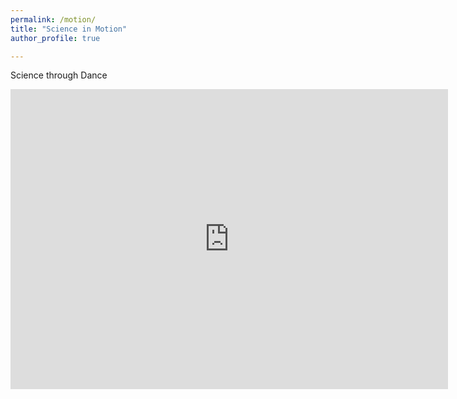 ```yaml
---
permalink: /motion/
title: "Science in Motion"
author_profile: true

---
```


Science through Dance 

<div class="embed-container">
  <iframe
      src="https://www.youtube.com/embed/{{g_4t9C8fBbk}}"
      width="700"
      height="480"
      frameborder="0"
      allowfullscreen="">
  </iframe>
</div>
